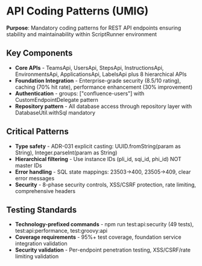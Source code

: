 # API Coding Patterns (UMIG)

**Purpose**: Mandatory coding patterns for REST API endpoints ensuring stability and maintainability within ScriptRunner environment

## Key Components

- **Core APIs** - TeamsApi, UsersApi, StepsApi, InstructionsApi, EnvironmentsApi, ApplicationsApi, LabelsApi plus 8 hierarchical APIs
- **Foundation Integration** - Enterprise-grade security (8.5/10 rating), caching (70% hit rate), performance enhancement (30% improvement)
- **Authentication** - groups: ["confluence-users"] with CustomEndpointDelegate pattern
- **Repository pattern** - All database access through repository layer with DatabaseUtil.withSql mandatory

## Critical Patterns

- **Type safety** - ADR-031 explicit casting: UUID.fromString(param as String), Integer.parseInt(param as String)
- **Hierarchical filtering** - Use instance IDs (pli_id, sqi_id, phi_id) NOT master IDs
- **Error handling** - SQL state mappings: 23503→400, 23505→409, clear error messages
- **Security** - 8-phase security controls, XSS/CSRF protection, rate limiting, comprehensive headers

## Testing Standards

- **Technology-prefixed commands** - npm run test:api:security (49 tests), test:api:performance, test:groovy:api
- **Coverage requirements** - 95%+ test coverage, foundation service integration validation
- **Security validation** - Per-endpoint penetration testing, XSS/CSRF/rate limiting validation
